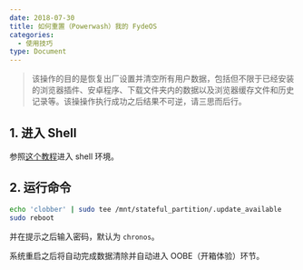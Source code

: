```yaml
---
date: 2018-07-30
title: 如何重置（Powerwash）我的 FydeOS
categories:
  - 使用技巧
type: Document
---
```


> 该操作的目的是恢复出厂设置并清空所有用户数据，包括但不限于已经安装的浏览器插件、安卓程序、下载文件夹内的数据以及浏览器缓存文件和历史记录等。该操操作执行成功之后结果不可逆，请三思而后行。


## 1. 进入 Shell

参照[这个教程](/使用技巧/在FydeOS中进入shell/)进入 shell 环境。


## 2. 运行命令


```bash
echo 'clobber' | sudo tee /mnt/stateful_partition/.update_available
sudo reboot
```

并在提示之后输入密码，默认为 `chronos`。

系统重启之后将自动完成数据清除并自动进入 OOBE（开箱体验）环节。
